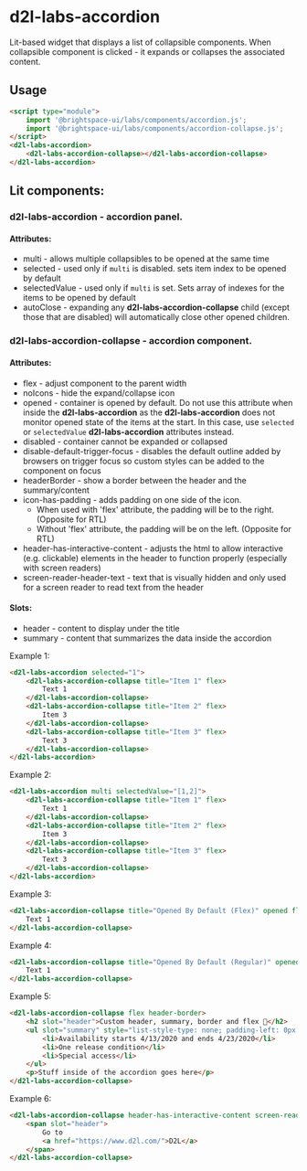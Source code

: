 # d2l-labs-accordion

Lit-based widget that displays a list of collapsible components. When collapsible component is clicked - it expands or collapses the associated content.

## Usage

```html
<script type="module">
    import '@brightspace-ui/labs/components/accordion.js';
	import '@brightspace-ui/labs/components/accordion-collapse.js';
</script>
<d2l-labs-accordion>
	<d2l-labs-accordion-collapse></d2l-labs-accordion-collapse>
</d2l-labs-accordion>
```

## Lit components:
### **d2l-labs-accordion** - accordion panel.
#### Attributes:
* multi - allows multiple collapsibles to be opened at the same time
* selected - used only if `multi` is disabled. sets item index to be opened by default
* selectedValue - used only if `multi` is set. Sets array of indexes for the items to be opened by default
* autoClose - expanding any **d2l-labs-accordion-collapse** child (except those that are disabled) will automatically close other opened children.
### **d2l-labs-accordion-collapse** - accordion component.
#### Attributes:
* flex - adjust component to the parent width
* noIcons - hide the expand/collapse icon
* opened - container is opened by default. Do not use this attribute when inside the **d2l-labs-accordion** as the **d2l-labs-accordion** does not monitor opened state of the items at the start. In this case, use `selected` or `selectedValue` **d2l-labs-accordion** attributes instead.
* disabled - container cannot be expanded or collapsed
* disable-default-trigger-focus - disables the default outline added by browsers on trigger focus so custom styles can be added to the component on focus
* headerBorder - show a border between the header and the summary/content
* icon-has-padding - adds padding on one side of the icon.
  * When used with 'flex' attribute, the padding will be to the right. (Opposite for RTL)
  * Without 'flex' attribute, the padding will be on the left. (Opposite for RTL)
* header-has-interactive-content - adjusts the html to allow interactive (e.g. clickable) elements in the header to function properly
(especially with screen readers)
* screen-reader-header-text - text that is visually hidden and only used for a screen reader to read text
from the header

#### Slots:
* header - content to display under the title
* summary - content that summarizes the data inside the accordion

Example 1:
```html
<d2l-labs-accordion selected="1">
	<d2l-labs-accordion-collapse title="Item 1" flex>
		Text 1
	</d2l-labs-accordion-collapse>
	<d2l-labs-accordion-collapse title="Item 2" flex>
		Item 3
	</d2l-labs-accordion-collapse>
	<d2l-labs-accordion-collapse title="Item 3" flex>
		Text 3
	</d2l-labs-accordion-collapse>
</d2l-labs-accordion>
```

Example 2:
```html
<d2l-labs-accordion multi selectedValue="[1,2]">
	<d2l-labs-accordion-collapse title="Item 1" flex>
		Text 1
	</d2l-labs-accordion-collapse>
	<d2l-labs-accordion-collapse title="Item 2" flex>
		Item 3
	</d2l-labs-accordion-collapse>
	<d2l-labs-accordion-collapse title="Item 3" flex>
		Text 3
	</d2l-labs-accordion-collapse>
</d2l-labs-accordion>
```

Example 3:
```html
<d2l-labs-accordion-collapse title="Opened By Default (Flex)" opened flex>
	Text 1
</d2l-labs-accordion-collapse>
```

Example 4:
```html
<d2l-labs-accordion-collapse title="Opened By Default (Regular)" opened>
	Text 1
</d2l-labs-accordion-collapse>
```

Example 5:
```html
<d2l-labs-accordion-collapse flex header-border>
	<h2 slot="header">Custom header, summary, border and flex 💪</h2>
	<ul slot="summary" style="list-style-type: none; padding-left: 0px;">
		<li>Availability starts 4/13/2020 and ends 4/23/2020</li>
		<li>One release condition</li>
		<li>Special access</li>
	</ul>
	<p>Stuff inside of the accordion goes here</p>
</d2l-labs-accordion-collapse>
```

Example 6:
```html
<d2l-labs-accordion-collapse header-has-interactive-content screen-reader-header-text="Go to D2L">
	<span slot="header">
		Go to
		<a href="https://www.d2l.com/">D2L</a>
	</span>
</d2l-labs-accordion-collapse>
```